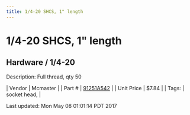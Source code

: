 ```yaml
---
title: 1/4-20 SHCS, 1" length
---
```


# 1/4-20 SHCS, 1" length
## Hardware / 1/4-20
Description: 	Full thread, qty 50 

| Vendor | Mcmaster | 
| Part # | [91251A542](https://www.mcmaster.com/#91251A542) | 
| Unit Price | $7.84 | 
| Tags: | socket head,  | 

Last updated: Mon May 08 01:01:14 PDT 2017